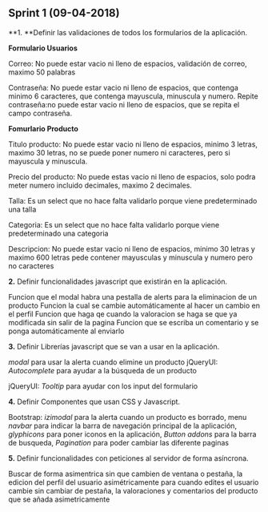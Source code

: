 ## Sprint 1 (09-04-2018)

**1. **Definir las validaciones de todos los formularios de la aplicación.

**Formulario Usuarios**

Correo: No puede estar vacio ni lleno de espacios, validación de correo, maximo 50 palabras

Contraseña: No puede estar vacio ni lleno de espacios, que contenga minimo 6 caracteres, que contenga mayuscula, minuscula y numero.
Repite contraseña:no puede estar vacio ni lleno de espacios, que se repita el campo contraseña.

**Fomurlario Producto**

Titulo producto: No puede estar vacio ni lleno de espacios, minimo 3 letras, maximo 30 letras, no se puede poner numero ni caracteres, pero si mayuscula y minuscula.

Precio del producto: No puede estas vacio ni lleno de espacios, solo podra meter numero incluido decimales, maximo 2 decimales.

Talla: Es un select que no hace falta validarlo porque viene predeterminado una talla

Categoria: Es un select que no hace falta validarlo porque viene predeterminado una categoria

Descripcion: No puede estar vacio ni lleno de espacios, minimo 30 letras y maximo 600 letras pede contener mayusculas y minuscula y numero pero no caracteres

**2.** Definir funcionalidades javascript que existirán en la aplicación.

Funcion que el modal habra una pestalla de alerts para la eliminacion de un producto
Funcion la cual se cambie automáticamente al hacer un cambio en el perfil
Funcion que haga qe cuando la valoracion se haga se que ya modificada sin salir de la pagina
Funcion que se escriba un comentario y se ponga automáticamente al enviarlo

**3.** Definir Librerías javascript que se van a usar en la aplicación.

*modal* para usar la alerta cuando elimine un producto
jQueryUI: *Autocomplete* para ayudar a la búsqueda de un producto

jQueryUI: *Tooltip* para ayudar con los input del formulario

**4.** Definir Componentes que usan CSS y Javascript.

Bootstrap: *izimodal* para la alerta cuando un producto es borrado, menu *navbar* para indicar la barra de navegación principal de la aplicación, *glyphicons* para poner iconos en la aplicación, *Button addons* para la barra de busqueda, *Pagination* para poder cambiar las diferente paginas

**5.** Definir funcionalidades con peticiones al servidor de forma asíncrona.

Buscar de forma asimentrica sin que cambien de ventana o pestaña, la edicion del perfil del usuario asimétricamente para cuando edites el usuario cambie sin cambiar de pestaña, la valoraciones y comentarios del producto que se añada asimetricamente
